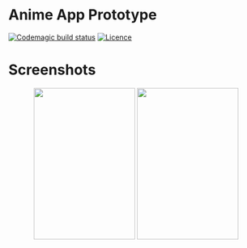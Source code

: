 # Anime App Prototype
[![Codemagic build status](https://api.codemagic.io/apps/5e5719f1a03954154a416e9d/5e5719f1a03954154a416e9c/status_badge.svg)](https://codemagic.io/apps/5e5719f1a03954154a416e9d/5e5719f1a03954154a416e9c/latest_build)
[![Licence](https://img.shields.io/github/license/lagripe/AnimeApp-Prototype?style=plastic
)](https://img.shields.io/github/license/lagripe/AnimeApp-Prototype?style=plastic)

# Screenshots
<p align="center">
<img src="https://lh3.googleusercontent.com/tDsIZtlDNgo0ukzPRkOvcsIdMKBNhbybQFrT0ogORIqdTkzbbrlkktwRRjvMOhVf0rIst4Hs16ShBFHsDKs1=w1920-h937-rw" width="200" height="300">
<img src="https://lh3.googleusercontent.com/GrKoS9TCG97MFRrz26854pb4XQ1OJ8jai-cG0coMNgTe6exNbqvcyjhvty5To7TA9Z_N1-BdAKp53f_zI5_J=w1920-h888-rw" width="200" height="300">
 </p>


